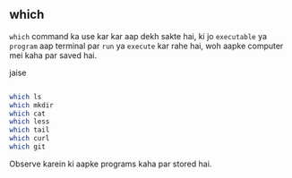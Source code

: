 ## which

`which` command ka use kar kar aap dekh sakte hai, ki jo `executable` ya `program` aap terminal par `run` ya `execute` kar rahe hai, woh aapke computer mei kaha par saved hai. 

jaise

```bash

which ls
which mkdir
which cat
which less
which tail
which curl
which git
```

Observe karein ki aapke programs kaha par stored hai.